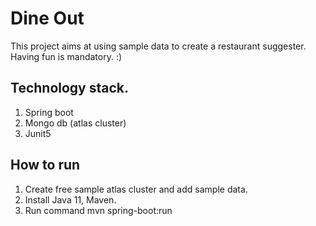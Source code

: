# Dine Out

This project aims at using sample data to create a restaurant suggester. Having fun is mandatory. :)

## Technology stack.

1. Spring boot
2. Mongo db (atlas cluster)
3. Junit5

## How to run

1. Create free sample atlas cluster and add sample data.
2. Install Java 11, Maven.
3. Run command mvn spring-boot:run


